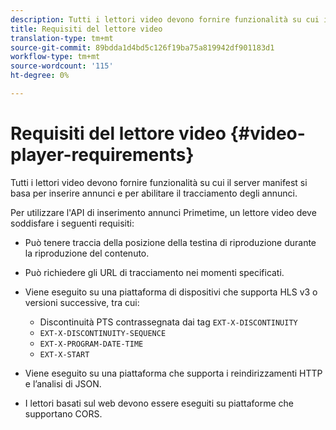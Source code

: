 ```yaml
---
description: Tutti i lettori video devono fornire funzionalità su cui il server manifest si basa per inserire annunci e per abilitare il tracciamento degli annunci.
title: Requisiti del lettore video
translation-type: tm+mt
source-git-commit: 89bdda1d4bd5c126f19ba75a819942df901183d1
workflow-type: tm+mt
source-wordcount: '115'
ht-degree: 0%

---
```



# Requisiti del lettore video {#video-player-requirements}

Tutti i lettori video devono fornire funzionalità su cui il server manifest si basa per inserire annunci e per abilitare il tracciamento degli annunci.

Per utilizzare l&#39;API di inserimento annunci Primetime, un lettore video deve soddisfare i seguenti requisiti:

* Può tenere traccia della posizione della testina di riproduzione durante la riproduzione del contenuto.
* Può richiedere gli URL di tracciamento nei momenti specificati.
* Viene eseguito su una piattaforma di dispositivi che supporta HLS v3 o versioni successive, tra cui:

   * Discontinuità PTS contrassegnata dai tag `EXT-X-DISCONTINUITY`
   * `EXT-X-DISCONTINUITY-SEQUENCE`
   * `EXT-X-PROGRAM-DATE-TIME`
   * `EXT-X-START`

* Viene eseguito su una piattaforma che supporta i reindirizzamenti HTTP e l’analisi di JSON.
* I lettori basati sul web devono essere eseguiti su piattaforme che supportano CORS.